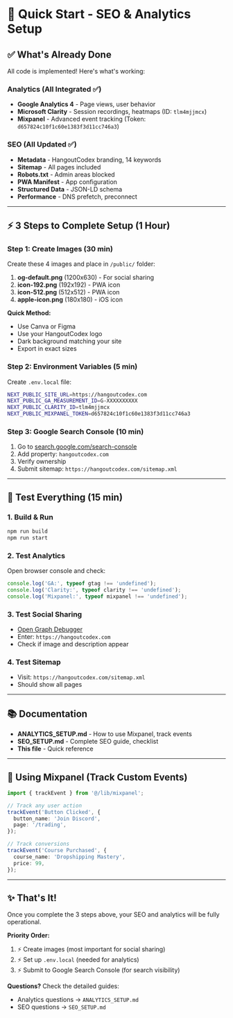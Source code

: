 # 🚀 Quick Start - SEO & Analytics Setup

## ✅ What's Already Done

All code is implemented! Here's what's working:

### Analytics (All Integrated ✅)
- **Google Analytics 4** - Page views, user behavior
- **Microsoft Clarity** - Session recordings, heatmaps (ID: `tlm4mjjmcx`)
- **Mixpanel** - Advanced event tracking (Token: `d657824c10f1c60e1383f3d11cc746a3`)

### SEO (All Updated ✅)
- **Metadata** - HangoutCodex branding, 14 keywords
- **Sitemap** - All pages included
- **Robots.txt** - Admin areas blocked
- **PWA Manifest** - App configuration
- **Structured Data** - JSON-LD schema
- **Performance** - DNS prefetch, preconnect

---

## ⚡ 3 Steps to Complete Setup (1 Hour)

### Step 1: Create Images (30 min)
Create these 4 images and place in `/public/` folder:

1. **og-default.png** (1200x630) - For social sharing
2. **icon-192.png** (192x192) - PWA icon
3. **icon-512.png** (512x512) - PWA icon
4. **apple-icon.png** (180x180) - iOS icon

**Quick Method:**
- Use Canva or Figma
- Use your HangoutCodex logo
- Dark background matching your site
- Export in exact sizes

### Step 2: Environment Variables (5 min)
Create `.env.local` file:

```bash
NEXT_PUBLIC_SITE_URL=https://hangoutcodex.com
NEXT_PUBLIC_GA_MEASUREMENT_ID=G-XXXXXXXXXX
NEXT_PUBLIC_CLARITY_ID=tlm4mjjmcx
NEXT_PUBLIC_MIXPANEL_TOKEN=d657824c10f1c60e1383f3d11cc746a3
```

### Step 3: Google Search Console (10 min)
1. Go to [search.google.com/search-console](https://search.google.com/search-console)
2. Add property: `hangoutcodex.com`
3. Verify ownership
4. Submit sitemap: `https://hangoutcodex.com/sitemap.xml`

---

## 🧪 Test Everything (15 min)

### 1. Build & Run
```bash
npm run build
npm run start
```

### 2. Test Analytics
Open browser console and check:
```javascript
console.log('GA:', typeof gtag !== 'undefined');
console.log('Clarity:', typeof clarity !== 'undefined');
console.log('Mixpanel:', typeof mixpanel !== 'undefined');
```

### 3. Test Social Sharing
- [Open Graph Debugger](https://www.opengraph.xyz/)
- Enter: `https://hangoutcodex.com`
- Check if image and description appear

### 4. Test Sitemap
- Visit: `https://hangoutcodex.com/sitemap.xml`
- Should show all pages

---

## 📚 Documentation

- **ANALYTICS_SETUP.md** - How to use Mixpanel, track events
- **SEO_SETUP.md** - Complete SEO guide, checklist
- **This file** - Quick reference

---

## 🎯 Using Mixpanel (Track Custom Events)

```typescript
import { trackEvent } from '@/lib/mixpanel';

// Track any user action
trackEvent('Button Clicked', {
  button_name: 'Join Discord',
  page: '/trading',
});

// Track conversions
trackEvent('Course Purchased', {
  course_name: 'Dropshipping Mastery',
  price: 99,
});
```

---

## ✨ That's It!

Once you complete the 3 steps above, your SEO and analytics will be fully operational.

**Priority Order:**
1. ⚡ Create images (most important for social sharing)
2. ⚡ Set up `.env.local` (needed for analytics)
3. ⚡ Submit to Google Search Console (for search visibility)

**Questions?** Check the detailed guides:
- Analytics questions → `ANALYTICS_SETUP.md`
- SEO questions → `SEO_SETUP.md`
